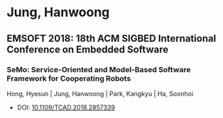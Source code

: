 # Jung, Hanwoong

## EMSOFT 2018: 18th ACM SIGBED International Conference on Embedded Software

### SeMo: Service-Oriented and Model-Based Software Framework for Cooperating Robots
Hong, Hyesun | Jung, Hanwoong | Park, Kangkyu | Ha, Soonhoi
* DOI: [10.1109/TCAD.2018.2857339](https://doi.org/10.1109/TCAD.2018.2857339)

